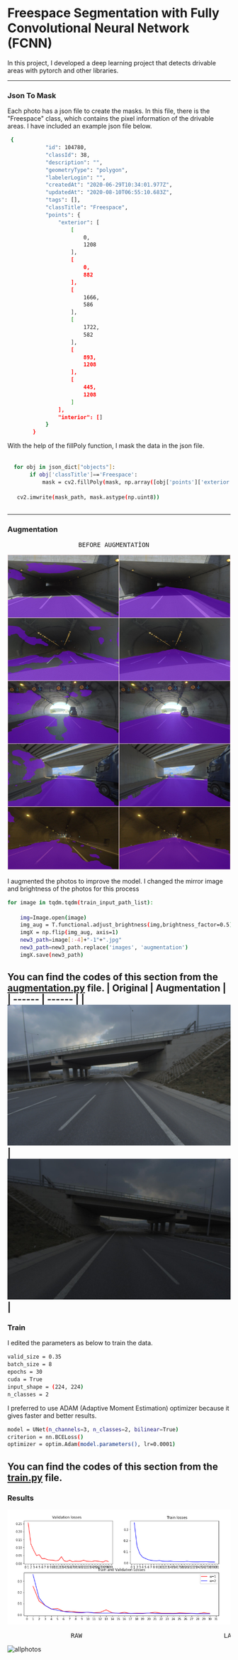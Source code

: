 # Freespace Segmentation with Fully Convolutional Neural Network (FCNN)

In this project, I developed a deep learning project that detects drivable areas with pytorch and other libraries.


---
### Json To Mask
Each photo has a json file to create the masks. In this file, there is the "Freespace" class, which contains the pixel information of the drivable areas.
I have included an example json file below.
```sh
 {
            "id": 104780,
            "classId": 38,
            "description": "",
            "geometryType": "polygon",
            "labelerLogin": "",
            "createdAt": "2020-06-29T10:34:01.977Z",
            "updatedAt": "2020-08-10T06:55:10.683Z",
            "tags": [],
            "classTitle": "Freespace",
            "points": {
                "exterior": [
                    [
                        0,
                        1208
                    ],
                    [
                        0,
                        882
                    ],                   
                    [
                        1666,
                        586
                    ],
                    [
                        1722,
                        582
                    ],
                    [
                        893,
                        1208
                    ],
                    [
                        445,
                        1208
                    ]
                ],
                "interior": []
            }
        }
 ```
 With the help of the fillPoly function, I mask the data in the json file.
 ```sh
 
   for obj in json_dict["objects"]:
        if obj['classTitle']=='Freespace':
            mask = cv2.fillPoly(mask, np.array([obj['points']['exterior']]), color=1)
            
    cv2.imwrite(mask_path, mask.astype(np.uint8))
    
 ```
 ---
### Augmentation
<pre>
                   BEFORE AUGMENTATİON                                                  AFTER AUGMENTATİON
</pre>
![augmentation](images/augmentation.jpg)

I augmented the photos to improve the model. I changed the mirror image and brightness of the photos for this process
```sh
for image in tqdm.tqdm(train_input_path_list):
    
    img=Image.open(image) 
    img_aug = T.functional.adjust_brightness(img,brightness_factor=0.5)
    imgX = np.flip(img_aug, axis=1)
    new3_path=image[:-4]+"-1"+".jpg"
    new3_path=new3_path.replace('images', 'augmentation')
    imgX.save(new3_path)
   ```
   You can find the codes of this section from the [augmentation.py](https://github.com/emredemir98/Freespace_Segmentation_Project_-_Ford_Otosan/blob/main/src/augmentation.py) file.
| Original | Augmentation |
| ------ | ------ |
|![notagu](images/notagu.jpg)|![agu](images/agu.jpg)|
---
### Train
I edited the parameters as below to train the data.
```sh
valid_size = 0.35
batch_size = 8
epochs = 30
cuda = True
input_shape = (224, 224)
n_classes = 2
 ```
 I preferred to use ADAM (Adaptive Moment Estimation) optimizer because it gives faster and better results.
```sh
model = UNet(n_channels=3, n_classes=2, bilinear=True)
criterion = nn.BCELoss()
optimizer = optim.Adam(model.parameters(), lr=0.0001)
 ```
 You can find the codes of this section from the [train.py](https://github.com/emredemir98/Freespace_Segmentation_Project_-_Ford_Otosan/blob/main/src/train.py) file.
 ---
### Results
![allphotos](images/graph.png)
<pre>
                 RAW                                      LABELED                                    PREDİCTED
</pre>


![allphotos](images/p1-test.jpg)




